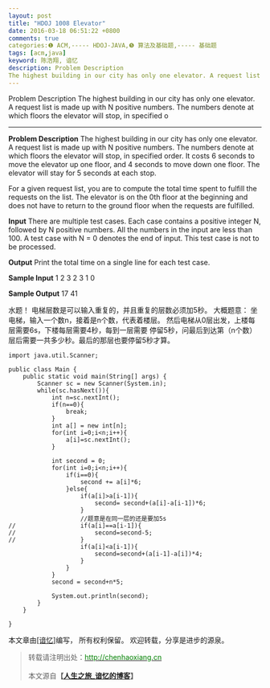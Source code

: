 ```yaml
---
layout: post
title: "HDOJ 1008 Elevator"
date: 2016-03-18 06:51:22 +0800
comments: true
categories:❶ ACM,----- HDOJ-JAVA,❺ 算法及基础题,----- 基础题
tags: [acm,java]
keyword: 陈浩翔, 谙忆
description: Problem Description 
The highest building in our city has only one elevator. A request list is made up with N positive numbers. The numbers denote at which floors the elevator will stop, in specified o 
---
```



Problem Description 
The highest building in our city has only one elevator. A request list is made up with N positive numbers. The numbers denote at which floors the elevator will stop, in specified o
<!-- more -->
----------

**Problem Description**
The highest building in our city has only one elevator. A request list is made up with N positive numbers. The numbers denote at which floors the elevator will stop, in specified order. It costs 6 seconds to move the elevator up one floor, and 4 seconds to move down one floor. The elevator will stay for 5 seconds at each stop.

For a given request list, you are to compute the total time spent to fulfill the requests on the list. The elevator is on the 0th floor at the beginning and does not have to return to the ground floor when the requests are fulfilled.

 

**Input**
There are multiple test cases. Each case contains a positive integer N, followed by N positive numbers. All the numbers in the input are less than 100. A test case with N = 0 denotes the end of input. This test case is not to be processed.

 

**Output**
Print the total time on a single line for each test case. 

 

**Sample Input**
1 2
3 2 3 1
0
 

**Sample Output**
17
41


水题！
电梯层数是可以输入重复的，并且重复的层数必须加5秒。
大概题意：
坐电梯，输入一个数n，接着是n个数，代表着楼层。
然后电梯从0层出发，上楼每层需要6s，下楼每层需要4秒，每到一层需要
停留5秒，问最后到达第（n个数）层后需要一共多少秒。最后的那层也要停留5秒才算。

```
import java.util.Scanner;

public class Main {
	public static void main(String[] args) {
		Scanner sc = new Scanner(System.in);
		while(sc.hasNext()){
			int n=sc.nextInt();
			if(n==0){
				break;
			}
			int a[] = new int[n];
			for(int i=0;i<n;i++){
				a[i]=sc.nextInt();
			}
			
			int second = 0;
			for(int i=0;i<n;i++){
				if(i==0){
					second += a[i]*6;
				}else{
					if(a[i]>a[i-1]){
						second= second+(a[i]-a[i-1])*6;
					}
					//题意是在同一层的还是要加5s
//					if(a[i]==a[i-1]){
//						second=second-5;
//					}
					if(a[i]<a[i-1]){
						second=second+(a[i-1]-a[i])*4;
					}
				}
			}
			second = second+n*5;
			
			System.out.println(second);
		}
	}

}

```

本文章由<a href="http://chenhaoxiang.cn/">[谙忆]</a>编写， 所有权利保留。 
欢迎转载，分享是进步的源泉。
<blockquote cite='陈浩翔'>
<p background-color='#D3D3D3'>转载请注明出处：<a href='http://chenhaoxiang.cn'><font color="green">http://chenhaoxiang.cn</font></a><br><br>
本文源自<strong>【<a href='http://chenhaoxiang.cn' target='_blank'>人生之旅_谙忆的博客</a>】</strong></p>
</blockquote>
